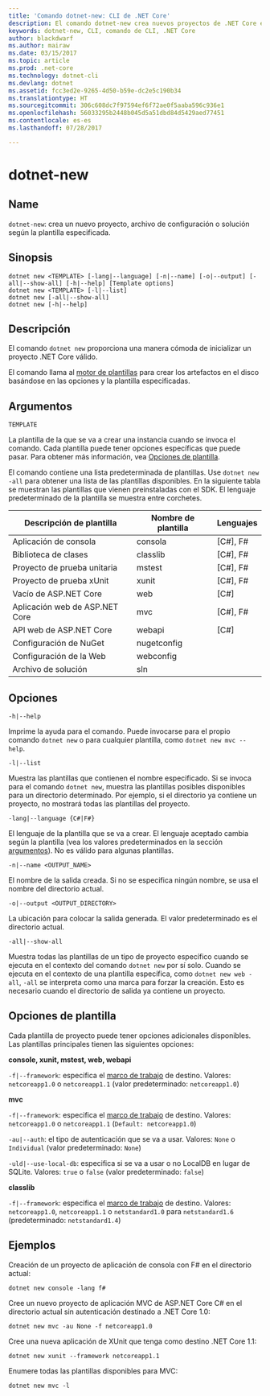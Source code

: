 ```yaml
---
title: 'Comando dotnet-new: CLI de .NET Core'
description: El comando dotnet-new crea nuevos proyectos de .NET Core en el directorio actual.
keywords: dotnet-new, CLI, comando de CLI, .NET Core
author: blackdwarf
ms.author: mairaw
ms.date: 03/15/2017
ms.topic: article
ms.prod: .net-core
ms.technology: dotnet-cli
ms.devlang: dotnet
ms.assetid: fcc3ed2e-9265-4d50-b59e-dc2e5c190b34
ms.translationtype: HT
ms.sourcegitcommit: 306c608dc7f97594ef6f72ae0f5aaba596c936e1
ms.openlocfilehash: 56033295b2448b045d5a51dbd84d5429aed77451
ms.contentlocale: es-es
ms.lasthandoff: 07/28/2017

---
```


# <a name="dotnet-new"></a>dotnet-new

## <a name="name"></a>Name

`dotnet-new`: crea un nuevo proyecto, archivo de configuración o solución según la plantilla especificada.

## <a name="synopsis"></a>Sinopsis

```
dotnet new <TEMPLATE> [-lang|--language] [-n|--name] [-o|--output] [-all|--show-all] [-h|--help] [Template options]
dotnet new <TEMPLATE> [-l|--list]
dotnet new [-all|--show-all]
dotnet new [-h|--help]
```

## <a name="description"></a>Descripción

El comando `dotnet new` proporciona una manera cómoda de inicializar un proyecto .NET Core válido. 

El comando llama al [motor de plantillas](https://github.com/dotnet/templating) para crear los artefactos en el disco basándose en las opciones y la plantilla especificadas.

## <a name="arguments"></a>Argumentos

`TEMPLATE`

La plantilla de la que se va a crear una instancia cuando se invoca el comando. Cada plantilla puede tener opciones específicas que puede pasar. Para obtener más información, vea [Opciones de plantilla](#template-options).

El comando contiene una lista predeterminada de plantillas. Use `dotnet new -all` para obtener una lista de las plantillas disponibles. En la siguiente tabla se muestran las plantillas que vienen preinstaladas con el SDK. El lenguaje predeterminado de la plantilla se muestra entre corchetes.

|Descripción de plantilla  | Nombre de plantilla  | Lenguajes |
|----------------------|----------------|-----------|
| Aplicación de consola  | consola        | [C#], F#  |
| Biblioteca de clases        | classlib       | [C#], F#  |
| Proyecto de prueba unitaria    | mstest         | [C#], F#  |
| Proyecto de prueba xUnit   | xunit          | [C#], F#  |
| Vacío de ASP.NET Core   | web            | [C#]      |
| Aplicación web de ASP.NET Core | mvc            | [C#], F#  |
| API web de ASP.NET Core | webapi         | [C#]      |
| Configuración de NuGet         | nugetconfig    |           |
| Configuración de la Web           | webconfig      |           |
| Archivo de solución        | sln            |           |

## <a name="options"></a>Opciones

`-h|--help`

Imprime la ayuda para el comando. Puede invocarse para el propio comando `dotnet new` o para cualquier plantilla, como `dotnet new mvc --help`.

`-l|--list`

Muestra las plantillas que contienen el nombre especificado. Si se invoca para el comando `dotnet new`, muestra las plantillas posibles disponibles para un directorio determinado. Por ejemplo, si el directorio ya contiene un proyecto, no mostrará todas las plantillas del proyecto.

`-lang|--language {C#|F#}`

El lenguaje de la plantilla que se va a crear. El lenguaje aceptado cambia según la plantilla (vea los valores predeterminados en la sección [argumentos](#arguments)). No es válido para algunas plantillas.

`-n|--name <OUTPUT_NAME>`

El nombre de la salida creada. Si no se especifica ningún nombre, se usa el nombre del directorio actual.

`-o|--output <OUTPUT_DIRECTORY>`

La ubicación para colocar la salida generada. El valor predeterminado es el directorio actual.

`-all|--show-all`

Muestra todas las plantillas de un tipo de proyecto específico cuando se ejecuta en el contexto del comando `dotnet new` por sí solo. Cuando se ejecuta en el contexto de una plantilla específica, como `dotnet new web -all`, `-all` se interpreta como una marca para forzar la creación. Esto es necesario cuando el directorio de salida ya contiene un proyecto.

## <a name="template-options"></a>Opciones de plantilla

Cada plantilla de proyecto puede tener opciones adicionales disponibles. Las plantillas principales tienen las siguientes opciones:

**console, xunit, mstest, web, webapi**

`-f|--framework`: especifica el [marco de trabajo](../../standard/frameworks.md) de destino. Valores: `netcoreapp1.0` o `netcoreapp1.1` (valor predeterminado: `netcoreapp1.0`)

**mvc**

`-f|--framework`: especifica el [marco de trabajo](../../standard/frameworks.md) de destino. Valores: `netcoreapp1.0` o `netcoreapp1.1` (`Default: netcoreapp1.0`)

`-au|--auth`: el tipo de autenticación que se va a usar. Valores: `None` o `Individual` (valor predeterminado: `None`)

`-uld|--use-local-db`: especifica si se va a usar o no LocalDB en lugar de SQLite. Valores: `true` o `false` (valor predeterminado: `false`)

**classlib**

`-f|--framework`: especifica el [marco de trabajo](../../standard/frameworks.md) de destino. Valores: `netcoreapp1.0`, `netcoreapp1.1` o `netstandard1.0` para `netstandard1.6` (predeterminado: `netstandard1.4`)

## <a name="examples"></a>Ejemplos

Creación de un proyecto de aplicación de consola con F# en el directorio actual:

`dotnet new console -lang f#` 
   
Cree un nuevo proyecto de aplicación MVC de ASP.NET Core C# en el directorio actual sin autenticación destinado a .NET Core 1.0:  

`dotnet new mvc -au None -f netcoreapp1.0`
 
Cree una nueva aplicación de XUnit que tenga como destino .NET Core 1.1:

`dotnet new xunit --framework netcoreapp1.1`

Enumere todas las plantillas disponibles para MVC:

`dotnet new mvc -l`

